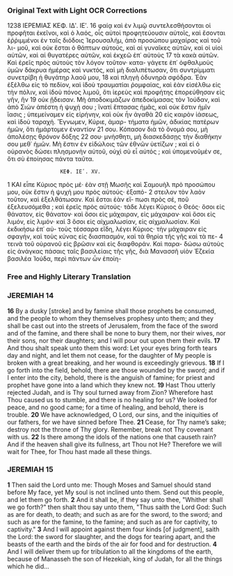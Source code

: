 ### Original Text with Light OCR Corrections

1238                 ΙΕΡΕΜΙΑΣ                ΚΕΦ. ΙΔʹ. ΙΕʹ.
16    φαίᾳ καὶ ἐν λιμῷ συντελεσθήσονται οἱ προφῆται ἐκεῖνοι, καὶ ὁ
      λαός, οἷς αὐτοὶ προφητεύουσιν αὐτοῖς, καὶ ἔσονται ἐῤῥιμμένοι ἐν
      ταῖς διόδοις Ἱερουσαλήμ, ἀπὸ προσώπου μαχαίρας καὶ τοῦ λι-
      μοῦ, καὶ οὐκ ἔσται ὁ θάπτων αὐτούς, καὶ αἱ γυναῖκες αὐτῶν, καὶ
      οἱ υἱοὶ αὐτῶν, καὶ αἱ θυγατέρες αὐτῶν, καὶ ἐκχεῶ ἐπ᾿ αὐτοὺς
17    τὰ κακὰ αὐτῶν. Καὶ ἐρεῖς πρὸς αὐτοὺς τὸν λόγον τοῦτον· κατα-
      γάγετε ἐπ᾿ ὀφθαλμοὺς ὑμῶν δάκρυα ἡμέρας καὶ νυκτός, καὶ μὴ
      διαλιπέτωσαν, ὅτι συντρίμματι συνετρίβη ἡ θυγάτηρ λαοῦ μου,
18    καὶ πληγὴ ὀδυνηρὰ σφόδρα. Ἐὰν ἐξέλθω εἰς τὸ πεδίον, καὶ ἰδοὺ
      τραυματίαι ῥομφαίας, καὶ ἐὰν εἰσέλθω εἰς τὴν πόλιν, καὶ ἰδοὺ
      πόνος λιμοῦ, ὅτι ἱερεὺς καὶ προφήτης ἐπορεύθησαν εἰς γῆν, ἣν
19    οὐκ ᾔδεισαν. Μὴ ἀποδοκιμάζων ἀπεδοκίμασας τὸν Ἰούδαν, καὶ
      ἀπὸ Σιὼν ἀπέστη ἡ ψυχή σου ; ἵνατί ἔπτασας ἡμᾶς, καὶ οὐκ
      ἔστιν ἡμῖν ἴασις ; ὑπεμείναμεν εἰς εἰρήνην, καὶ οὐκ ἦν ἀγαθὰ
20    εἰς καιρὸν ἰάσεως, καὶ ἰδοὺ ταραχή. Ἔγνωμεν, Κύριε, ἁμαρ-
      τήματα ἡμῶν, ἀδικίας πατέρων ἡμῶν, ὅτι ἡμάρτομεν ἐναντίον
21    σου. Κόπασον διὰ τὸ ὄνομά σου, μὴ ἀπολέσῃς θρόνον δόξης
22    σου· μνήσθητι, μὴ διασκεδάσῃς τὴν διαθήκην σου μεθ᾿ ἡμῶν. Μὴ
      ἔστιν ἐν εἰδώλοις τῶν ἐθνῶν ὑετίζων ; καὶ εἰ ὁ οὐρανὸς δώσει
      πλησμονὴν αὐτοῦ, οὐχὶ σὺ εἶ αὐτός ; καὶ ὑπομενοῦμέν σε, ὅτι
      σὺ ἐποίησας πάντα ταῦτα.

                     ΚΕΦ. ΙΕʹ. ΧV.

1     ΚΑΙ εἶπε Κύριος πρὸς μέ· ἐὰν στῇ Μωσῆς καὶ Σαμουὴλ
      πρὸ προσώπου μου, οὐκ ἔστιν ἡ ψυχή μου πρὸς αὐτούς· ἐξαπό-
2     στειλον τὸν λαὸν τοῦτον, καὶ ἐξελθάτωσαν. Καὶ ἔσται ἐὰν εἴ-
      πωσι πρὸς σέ, ποῦ ἐξελευσόμεθα ; καὶ ἐρεῖς πρὸς αὐτούς· τάδε
      λέγει Κύριος ὁ Θεός· ὅσοι εἰς θάνατον, εἰς θάνατον· καὶ ὅσοι
      εἰς μάχαιραν, εἰς μάχαιραν· καὶ ὅσοι εἰς λιμόν, εἰς λιμόν· καὶ
3     ὅσοι εἰς αἰχμαλωσίαν, εἰς αἰχμαλωσίαν. Καὶ ἐκδικήσω ἐπ᾿ αὐ-
      τοὺς τέσσαρα εἴδη, λέγει Κύριος· τὴν μάχαιραν εἰς σφαγήν, καὶ
      τοὺς κύνας εἰς διασπασμόν, καὶ τὰ θηρία τῆς γῆς καὶ τὰ πε-
4     τεινὰ τοῦ οὐρανοῦ εἰς βρῶσιν καὶ εἰς διαφθοράν. Καὶ παρα-
      δώσω αὐτοὺς εἰς ἀνάγκας πάσαις ταῖς βασιλείαις τῆς γῆς, διὰ
      Μανασσῆ υἱὸν Ἑζεκία βασιλέα Ἰούδα, περὶ πάντων ὧν ἐποίη-

### Free and Highly Literary Translation

### JEREMIAH 14

**16** By a dusky [stroke] and by famine shall those prophets be consumed, and the people to whom they themselves prophesy unto them; and they shall be cast out into the streets of Jerusalem, from the face of the sword and of the famine, and there shall be none to bury them, nor their wives, nor their sons, nor their daughters; and I will pour out upon them their evils.
**17** And thou shalt speak unto them this word: Let your eyes bring forth tears day and night, and let them not cease, for the daughter of My people is broken with a great breaking, and her wound is exceedingly grievous.
**18** If I go forth into the field, behold, there are those wounded by the sword; and if I enter into the city, behold, there is the anguish of famine; for priest and prophet have gone into a land which they knew not.
**19** Hast Thou utterly rejected Judah, and is Thy soul turned away from Zion? Wherefore hast Thou caused us to stumble, and there is no healing for us? We looked for peace, and no good came; for a time of healing, and behold, there is trouble.
**20** We have acknowledged, O Lord, our sins, and the iniquities of our fathers, for we have sinned before Thee.
**21** Cease, for Thy name’s sake; destroy not the throne of Thy glory. Remember, break not Thy covenant with us.
**22** Is there among the idols of the nations one that causeth rain? And if the heaven shall give its fullness, art Thou not He? Therefore we will wait for Thee, for Thou hast made all these things.

### JEREMIAH 15

**1** Then said the Lord unto me: Though Moses and Samuel should stand before My face, yet My soul is not inclined unto them. Send out this people, and let them go forth.
**2** And it shall be, if they say unto thee, "Whither shall we go forth?" then shalt thou say unto them, "Thus saith the Lord God: Such as are for death, to death; and such as are for the sword, to the sword; and such as are for the famine, to the famine; and such as are for captivity, to captivity."
**3** And I will appoint against them four kinds [of judgment], saith the Lord: the sword for slaughter, and the dogs for tearing apart, and the beasts of the earth and the birds of the air for food and for destruction.
**4** And I will deliver them up for tribulation to all the kingdoms of the earth, because of Manasseh the son of Hezekiah, king of Judah, for all the things which he did...